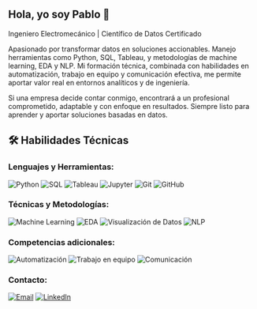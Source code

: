 ## Hola, yo soy Pablo  👋

<!--
**poidc32/POIDC32** is a ✨ _special_ ✨ repository because its `README.md` (this file) appears on your GitHub profile.!-->

Ingeniero Electromecánico | Científico de Datos Certificado

Apasionado por transformar datos en soluciones accionables. Manejo herramientas como Python, SQL, Tableau, y metodologías de machine learning, EDA y NLP. Mi formación técnica, combinada con habilidades en automatización, trabajo en equipo y comunicación efectiva, me permite aportar valor real en entornos analíticos y de ingeniería.

Si una empresa decide contar conmigo, encontrará a un profesional comprometido, adaptable y con enfoque en resultados. Siempre listo para aprender y aportar soluciones basadas en datos.

## 🛠️ Habilidades Técnicas

### Lenguajes y Herramientas:

![Python](https://img.shields.io/badge/Python-3776AB?style=for-the-badge&logo=python&logoColor=white)
![SQL](https://img.shields.io/badge/SQL-4479A1?style=for-the-badge&logo=postgresql&logoColor=white)
![Tableau](https://img.shields.io/badge/Tableau-E97627?style=for-the-badge&logo=tableau&logoColor=white)
![Jupyter](https://img.shields.io/badge/Jupyter-F37626?style=for-the-badge&logo=jupyter&logoColor=white)
![Git](https://img.shields.io/badge/Git-F05032?style=for-the-badge&logo=git&logoColor=white)
![GitHub](https://img.shields.io/badge/GitHub-181717?style=for-the-badge&logo=github&logoColor=white)

### Técnicas y Metodologías:

![Machine Learning](https://img.shields.io/badge/Machine%20Learning-009688?style=for-the-badge)
![EDA](https://img.shields.io/badge/EDA-795548?style=for-the-badge)
![Visualización de Datos](https://img.shields.io/badge/Visualización-FF9800?style=for-the-badge)
![NLP](https://img.shields.io/badge/NLP-9C27B0?style=for-the-badge)

### Competencias adicionales:

![Automatización](https://img.shields.io/badge/Automatización-607D8B?style=for-the-badge)
![Trabajo en equipo](https://img.shields.io/badge/Trabajo%20en%20equipo-4CAF50?style=for-the-badge)
![Comunicación](https://img.shields.io/badge/Comunicación-2196F3?style=for-the-badge)

### Contacto:

[![Email](https://img.shields.io/badge/Email-D14836?style=for-the-badge&logo=gmail&logoColor=white)](mailto:pablo.jacob.3205@gmail.com)
[![LinkedIn](https://img.shields.io/badge/LinkedIn-0A66C2?style=for-the-badge&logo=linkedin&logoColor=white)]([www.linkedin.com/in/pabloaguilar32](https://www.linkedin.com/in/pabloaguilar32/?trk=opento_sprofile_topcard))

